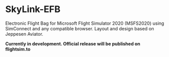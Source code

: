 # SkyLink-EFB
Electronic Flight Bag for Microsoft Flight Simulator 2020 (MSFS2020) using SimConnect and any compatible browser. Layout and design based on Jeppesen Aviator.

**Currently in development. Official release will be published on flightsim.to**
